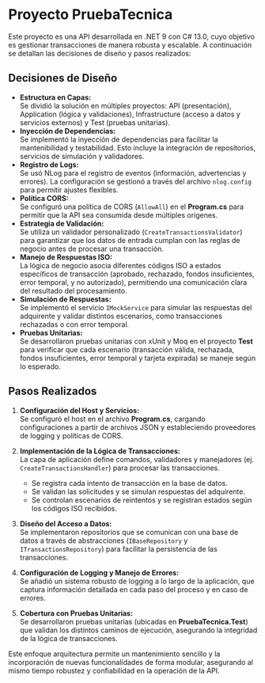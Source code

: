 # Proyecto PruebaTecnica

Este proyecto es una API desarrollada en .NET 9 con C# 13.0, cuyo objetivo es gestionar transacciones de manera robusta y escalable. A continuación se detallan las decisiones de diseño y pasos realizados:

## Decisiones de Diseño

- **Estructura en Capas:**  
  Se dividió la solución en múltiples proyectos: API (presentación), Application (lógica y validaciones), Infrastructure (acceso a datos y servicios externos) y Test (pruebas unitarias).  
- **Inyección de Dependencias:**  
  Se implementó la inyección de dependencias para facilitar la mantenibilidad y testabilidad. Esto incluye la integración de repositorios, servicios de simulación y validadores.
- **Registro de Logs:**  
  Se usó NLog para el registro de eventos (información, advertencias y errores). La configuración se gestionó a través del archivo `nlog.config` para permitir ajustes flexibles.
- **Política CORS:**  
  Se configuró una política de CORS (`AllowAll`) en el __Program.cs__ para permitir que la API sea consumida desde múltiples orígenes.
- **Estrategia de Validación:**  
  Se utiliza un validador personalizado (`CreateTransactionsValidator`) para garantizar que los datos de entrada cumplan con las reglas de negocio antes de procesar una transacción.
- **Manejo de Respuestas ISO:**  
  La lógica de negocio asocia diferentes códigos ISO a estados específicos de transacción (aprobado, rechazado, fondos insuficientes, error temporal, y no autorizado), permitiendo una comunicación clara del resultado del procesamiento.
- **Simulación de Respuestas:**  
  Se implementó el servicio `IMockService` para simular las respuestas del adquirente y validar distintos escenarios, como transacciones rechazadas o con error temporal.
- **Pruebas Unitarias:**  
  Se desarrollaron pruebas unitarias con xUnit y Moq en el proyecto __Test__ para verificar que cada escenario (transacción válida, rechazada, fondos insuficientes, error temporal y tarjeta expirada) se maneje según lo esperado. 

## Pasos Realizados

1. **Configuración del Host y Servicios:**  
   Se configuró el host en el archivo __Program.cs__, cargando configuraciones a partir de archivos JSON y estableciendo proveedores de logging y políticas de CORS.

2. **Implementación de la Lógica de Transacciones:**  
   La capa de aplicación define comandos, validadores y manejadores (ej. `CreateTransactionsHandler`) para procesar las transacciones.  
   - Se registra cada intento de transacción en la base de datos.
   - Se validan las solicitudes y se simulan respuestas del adquirente.
   - Se controlan escenarios de reintentos y se registran estados según los códigos ISO recibidos.

3. **Diseño del Acceso a Datos:**  
   Se implementaron repositorios que se comunican con una base de datos a través de abstracciones (`IBaseRepository` y `ITransactionsRepository`) para facilitar la persistencia de las transacciones.

4. **Configuración de Logging y Manejo de Errores:**  
   Se añadió un sistema robusto de logging a lo largo de la aplicación, que captura información detallada en cada paso del proceso y en caso de errores.

5. **Cobertura con Pruebas Unitarias:**  
   Se desarrollaron pruebas unitarias (ubicadas en __PruebaTecnica.Test__) que validan los distintos caminos de ejecución, asegurando la integridad de la lógica de transacciones.

Este enfoque arquitectura permite un mantenimiento sencillo y la incorporación de nuevas funcionalidades de forma modular, asegurando al mismo tiempo robustez y confiabilidad en la operación de la API.
